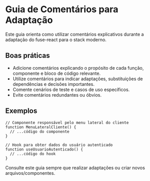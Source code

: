 # Guia de Comentários para Adaptação

Este guia orienta como utilizar comentários explicativos durante a adaptação do fuse-react para o stack moderno.

## Boas práticas
- Adicione comentários explicando o propósito de cada função, componente e bloco de código relevante.
- Utilize comentários para indicar adaptações, substituições de dependências e decisões importantes.
- Comente cenários de teste e casos de uso específicos.
- Evite comentários redundantes ou óbvios.

## Exemplos
```tsx
// Componente responsável pelo menu lateral do cliente
function MenuLateralCliente() {
  // ...código do componente
}

// Hook para obter dados do usuário autenticado
function useUsuarioAutenticado() {
  // ...código do hook
}
```

Consulte este guia sempre que realizar adaptações ou criar novos arquivos/componentes.
